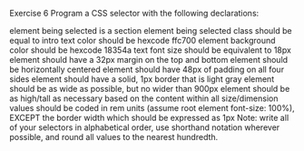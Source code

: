 Exercise 6
Program a CSS selector with the following declarations:

element being selected is a section
element being selected class should be equal to intro
text color should be hexcode ffc700
element background color should be hexcode 18354a
text font size should be equivalent to 18px
element should have a 32px margin on the top and bottom
element should be horizontally centered
element should have 48px of padding on all four sides
element should have a solid, 1px border that is light gray
element should be as wide as possible, but no wider than 900px
element should be as high/tall as necessary based on the content within
all size/dimension values should be coded in rem units (assume root element font-size: 100%), EXCEPT the border width which should be expressed as 1px
Note: write all of your selectors in alphabetical order, use shorthand notation wherever possible, and round all values to the nearest hundredth.